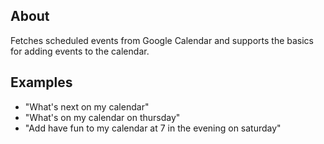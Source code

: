 ## About

Fetches scheduled events from Google Calendar and supports the basics for adding events to the calendar.

## Examples

- "What's next on my calendar"
- "What's on my calendar on thursday"
- "Add have fun to my calendar at 7 in the evening on saturday"
